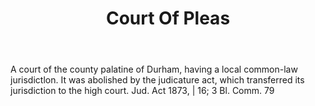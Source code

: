 ---
title: Court Of Pleas
letter: C
permalink: "/definitions/bld-court-of-pleas.html"
body: A court of the county palatine of Durham, having a local common-law jurisdictlon.
  It was abolished by the judicature act, which transferred its jurisdiction to the
  high court. Jud. Act 1873, | 16; 3 Bl. Comm. 79
published_at: '2018-07-07'
source: Black's Law Dictionary 2nd Ed (1910)
layout: post
---